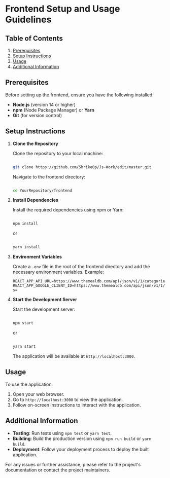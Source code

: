 
# Frontend Setup and Usage Guidelines

## Table of Contents

1.  [Prerequisites](#prerequisites)
2.  [Setup Instructions](#setup-instructions)
3.  [Usage](#usage)
4.  [Additional Information](#additional-information)

## Prerequisites

Before setting up the frontend, ensure you have the following installed:

-   **Node.js** (version 14 or higher)
-   **npm** (Node Package Manager) or **Yarn**
-   **Git** (for version control)

## Setup Instructions

1.  **Clone the Repository**
    
    Clone the repository to your local machine:
    
    ```bash
    
    git clone https://github.com/Shrike0p/Js-Work/edit/master.git
    ``` 
    
    Navigate to the frontend directory:
    
      ```bash
    
    cd YourRepository/frontend
    ``` 
    
2.  **Install Dependencies**
    
    Install the required dependencies using npm or Yarn:
    
      ```bash
    
    npm install
    ``` 
    
    or
    
      ```bash
    
    yarn install 
    ``` 
    
    
    
3.  **Environment Variables**
    
    Create a `.env` file in the root of the frontend directory and add the necessary environment variables. Example:
    
    ```
    REACT_APP_API_URL=https://www.themealdb.com/api/json/v1/1/categories.php
    REACT_APP_GOOGLE_CLIENT_ID=https://www.themealdb.com/api/json/v1/1/search.php?s=
    ```
    
4.  **Start the Development Server**
    
    Start the development server:
    
	```bash
    
    npm start 
    ```
    or
	```bash
    
    yarn start 
    ```
    
    The application will be available at `http://localhost:3000`.
    

## Usage

To use the application:

1.  Open your web browser.
2.  Go to `http://localhost:3000` to view the application.
3.  Follow on-screen instructions to interact with the application.

## Additional Information

-   **Testing**: Run tests using `npm test` or `yarn test`.
-   **Building**: Build the production version using `npm run build` or `yarn build`.
-   **Deployment**: Follow your deployment process to deploy the built application.

For any issues or further assistance, please refer to the project's documentation or contact the project maintainers.

